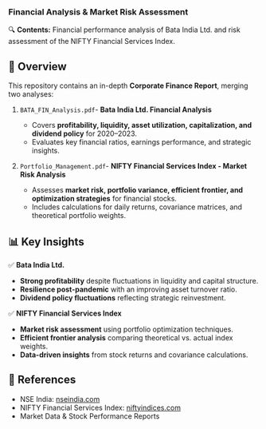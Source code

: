 
### **Financial Analysis & Market Risk Assessment**


🔍 **Contents:** Financial performance analysis of Bata India Ltd. and risk assessment of the NIFTY Financial Services Index.  

## 📑 **Overview**
This repository contains an in-depth **Corporate Finance Report**, merging two analyses:  
1. `BATA_FIN_Analysis.pdf`- **Bata India Ltd. Financial Analysis**  
   - Covers **profitability, liquidity, asset utilization, capitalization, and dividend policy** for 2020–2023.  
   - Evaluates key financial ratios, earnings performance, and strategic insights.  
   
2. `Portfolio_Management.pdf`- **NIFTY Financial Services Index - Market Risk Analysis**  
   - Assesses **market risk, portfolio variance, efficient frontier, and optimization strategies** for financial stocks.  
   - Includes calculations for daily returns, covariance matrices, and theoretical portfolio weights.  

## 📊 **Key Insights**
✅ **Bata India Ltd.**  
- **Strong profitability** despite fluctuations in liquidity and capital structure.  
- **Resilience post-pandemic** with an improving asset turnover ratio.  
- **Dividend policy fluctuations** reflecting strategic reinvestment.  

✅ **NIFTY Financial Services Index**  
- **Market risk assessment** using portfolio optimization techniques.  
- **Efficient frontier analysis** comparing theoretical vs. actual index weights.  
- **Data-driven insights** from stock returns and covariance calculations.  


## 🚀 **References**
- NSE India: [nseindia.com](https://www.nseindia.com)  
- NIFTY Financial Services Index: [niftyindices.com](https://niftyindices.com)  
- Market Data & Stock Performance Reports  

